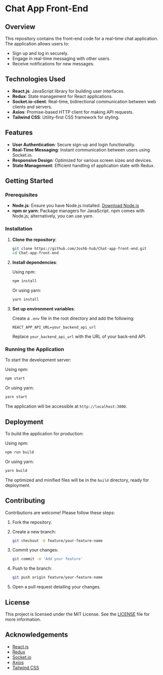 
# Chat App Front-End

## Overview

This repository contains the front-end code for a real-time chat application. The application allows users to:

- Sign up and log in securely.
- Engage in real-time messaging with other users.
- Receive notifications for new messages.

## Technologies Used

- **React.js**: JavaScript library for building user interfaces.
- **Redux**: State management for React applications.
- **Socket.io-client**: Real-time, bidirectional communication between web clients and servers.
- **Axios**: Promise-based HTTP client for making API requests.
- **Tailwind CSS**: Utility-first CSS framework for styling.

## Features

- **User Authentication**: Secure sign-up and login functionality.
- **Real-Time Messaging**: Instant communication between users using Socket.io.
- **Responsive Design**: Optimized for various screen sizes and devices.
- **State Management**: Efficient handling of application state with Redux.

## Getting Started

### Prerequisites

- **Node.js**: Ensure you have Node.js installed. [Download Node.js](https://nodejs.org/)
- **npm or yarn**: Package managers for JavaScript. npm comes with Node.js; alternatively, you can use yarn.

### Installation

1. **Clone the repository**:

   ```bash
   git clone https://github.com/Joshb-hub/Chat-app-front-end.git
   cd Chat-app-front-end
   ```

2. **Install dependencies**:

   Using npm:

   ```bash
   npm install
   ```

   Or using yarn:

   ```bash
   yarn install
   ```

3. **Set up environment variables**:

   Create a `.env` file in the root directory and add the following:

   ```env
   REACT_APP_API_URL=your_backend_api_url
   ```

   Replace `your_backend_api_url` with the URL of your back-end API.

### Running the Application

To start the development server:

Using npm:

```bash
npm start
```

Or using yarn:

```bash
yarn start
```

The application will be accessible at `http://localhost:3000`.

## Deployment

To build the application for production:

Using npm:

```bash
npm run build
```

Or using yarn:

```bash
yarn build
```

The optimized and minified files will be in the `build` directory, ready for deployment.

## Contributing

Contributions are welcome! Please follow these steps:

1. Fork the repository.
2. Create a new branch:

   ```bash
   git checkout -b feature/your-feature-name
   ```

3. Commit your changes:

   ```bash
   git commit -m 'Add your feature'
   ```

4. Push to the branch:

   ```bash
   git push origin feature/your-feature-name
   ```

5. Open a pull request detailing your changes.

## License

This project is licensed under the MIT License. See the [LICENSE](LICENSE) file for more information.

## Acknowledgements

- [React.js](https://reactjs.org/)
- [Redux](https://redux.js.org/)
- [Socket.io](https://socket.io/)
- [Axios](https://axios-http.com/)
- [Tailwind CSS](https://tailwindcss.com/)

